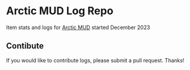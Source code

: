 # Arctic MUD Log Repo
Item stats and logs for [Arctic MUD](http://mud.arctic.org) started December 2023

## Contibute
If you would like to contribute logs, please submit a pull request. Thanks!